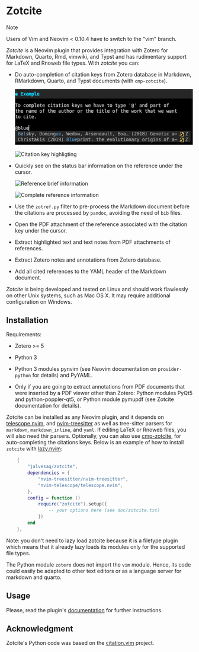 # Zotcite

> [!Note]
> Users of Vim and Neovim < 0.10.4 have to switch to the "vim" branch.

_Zotcite_ is a Neovim plugin that provides integration with Zotero for
Markdown, Quarto, Rmd, vimwiki, and Typst and has rudimentary support for
LaTeX and Rnoweb file types. With _zotcite_ you can:

  - Do auto-completion of citation keys from Zotero database in
    Markdown, RMarkdown, Quarto, and Typst documents (with `cmp-zotcite`).

    ![Auto-completion](https://raw.githubusercontent.com/jalvesaq/zotcite/master/zotcite_completion.gif "auto-completion")

    ![Citation key highligting](https://raw.githubusercontent.com/jalvesaq/zotcite/master/zotcite_conceal.gif "Citation key highlighting")

  - Quickly see on the status bar information on the reference under the cursor.

    ![Reference brief information](https://raw.githubusercontent.com/jalvesaq/zotcite/master/zotcite_info.gif "Reference brief information")

    ![Complete reference information](https://raw.githubusercontent.com/jalvesaq/zotcite/master/zotcite_more_info.gif "Complete reference information")

  - Use the `zotref.py` filter to pre-process the Markdown document before the
    citations are processed by `pandoc`, avoiding the need of `bib` files.

  - Open the PDF attachment of the reference associated with the citation key
    under the cursor.

  - Extract highlighted text and text notes from PDF attachments of
    references.

  - Extract Zotero notes and annotations from Zotero database.

  - Add all cited references to the YAML header of the Markdown document.

_Zotcite_ is being developed and tested on Linux and should work flawlessly on
other Unix systems, such as Mac OS X. It may require additional configuration
on Windows.


## Installation

Requirements:

  - Zotero >= 5

  - Python 3

  - Python 3 modules pynvim (see Neovim documentation on `provider-python` for
    details) and PyYAML.

  - Only if you are going to extract annotations from PDF documents that were
    inserted by a PDF viewer other than Zotero: Python modules PyQt5 and
    python-poppler-qt5, or Python module pymupdf (see Zotcite documentation
    for details).

Zotcite can be installed as any Neovim plugin, and it depends on
[telescope.nvim](https://github.com/nvim-telescope/telescope.nvim), and
[nvim-treesitter](https://github.com/nvim-treesitter/nvim-treesitter) as well
as tree-sitter parsers for `markdown`, `markdown_inline`, and `yaml`.
If editing LaTeX or Rnoweb files, you will also need thir parsers.
Optionally, you can also use
[cmp-zotcite](https://github.com/jalvesaq/cmp-zotcite), for auto-completing
the citations keys. Below is an example of how to install `zotcite` with
[lazy.nvim](https://github.com/folke/lazy.nvim):

```lua
    {
        "jalvesaq/zotcite",
        dependencies = {
            "nvim-treesitter/nvim-treesitter",
            "nvim-telescope/telescope.nvim",
        },
        config = function ()
            require("zotcite").setup({
                -- your options here (see doc/zotcite.txt)
            })
        end
    },
```

Note: you don't need to lazy load zotcite because it is a filetype plugin
which means that it already lazy loads its modules only for the supported file
types.

The Python module `zotero` does not import the `vim` module. Hence, its code
could easily be adapted to other text editors or as a language server for
markdown and quarto.

## Usage

Please, read the plugin's
[documentation](https://raw.githubusercontent.com/jalvesaq/zotcite/master/doc/zotcite.txt)
for further instructions.

## Acknowledgment

Zotcite's Python code was based on the
[citation.vim](https://github.com/rafaqz/citation.vim) project.
